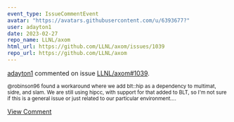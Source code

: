 ```yaml
---
event_type: IssueCommentEvent
avatar: "https://avatars.githubusercontent.com/u/6393677?"
user: adayton1
date: 2023-02-27
repo_name: LLNL/axom
html_url: https://github.com/LLNL/axom/issues/1039
repo_url: https://github.com/LLNL/axom
---
```


<a href='https://github.com/adayton1' target='_blank'>adayton1</a> commented on issue <a href='https://github.com/LLNL/axom/issues/1039' target='_blank'>LLNL/axom#1039</a>.

<small>@robinson96 found a workaround where we add blt::hip as a dependency to multimat, sidre, and slam. We are still using hipcc, with support for that added to BLT, so I'm not sure if this is a general issue or just related to our particular environment....</small>

<a href='https://github.com/LLNL/axom/issues/1039' target='_blank'>View Comment</a>